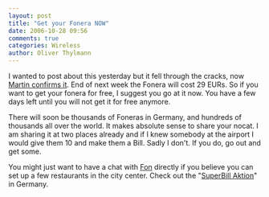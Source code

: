 ```yaml
---
layout: post
title: "Get your Fonera NOW"
date: 2006-10-28 09:56
comments: true
categories: Wireless
author: Oliver Thylmann
---
```








I wanted to post about this yesterday but it fell through the cracks, now [Martin confirms it](http://english.martinvarsavsky.net/fon/fonero-promise-in-germany.html). End of next week the Fonera will cost 29 EURs. So if you want to get your fonera for free, I suggest you go at it now. You have a few days left until you will not get it for free anymore.

There will soon be thousands of Foneras in Germany, and hundreds of thousands all over the world. It makes absolute sense to share your nocat. I am sharing it at two places already and if I knew somebody at the airport I would give them 10 and make them a Bill. Sadly I don't. If you do, go out and get some.

You might just want to have a chat with [Fon](http://fon.com) directly if you believe you can set up a few restaurants in the city center. Check out the &quot;[SuperBill Aktion](http://blog.fon.com/de/archive/events/fon-startet-superbill-aktion.html)&quot; in Germany.[ ](http://blog.fon.com/de/archive/events/fon-startet-superbill-aktion.html)

